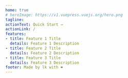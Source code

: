 ```yaml
---
home: true
# heroImage: https://v1.vuepress.vuejs.org/hero.png
tagline: 
actionText: Quick Start →
actionLink: /
features:
- title: Feature 1 Title
  details: Feature 1 Description
- title: Feature 2 Title
  details: Feature 2 Description
- title: Feature 3 Title
  details: Feature 3 Description
footer: Made by lk with ❤️
---
```

